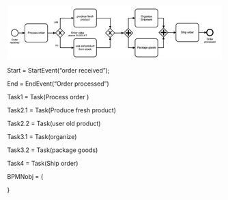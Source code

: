 ![img.png](img.png)

Start = StartEvent(“order received”);

End = EndEvent(“Order processed”)

Task1 = Task(Process order )

Task2.1 = Task(Produce fresh product)

Task2.2 = Task(user old product)

Task3.1 = Task(organize)

Task3.2 = Task(package goods)

Task4 = Task(Ship order)

BPMNobj = {

}

